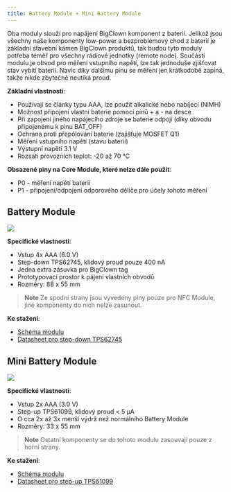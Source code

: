 ```yaml
---
title: Battery Module + Mini Battery Module
---
```


Oba moduly slouží pro napájení BigClown komponent z baterií. Jelikož jsou všechny naše komponenty low-power a bezproblémový chod z baterií je základní stavební kámen BigClown produktů, tak budou tyto moduly potřeba téměř pro všechny rádiové jednotky (remote node). Součástí modulu je obvod pro měření vstupního napětí, lze tak jednoduše zjišťovat stav vybití baterií. Navíc díky dalšímu pinu se měření jen krátkodobě zapíná, takže nikde zbytečně neutíká proud.

**Základní vlastnosti**:
- Používají se články typu AAA, lze použít alkalické nebo nabíjecí (NiMH)
- Možnost připojení vlastní baterie pomocí pinů + a - na desce
- Při zapojení jiného napájecího zdroje se baterie odpojí (díky obvodu připojenému k pinu BAT_OFF)
- Ochrana proti přepólování baterie (zajišťuje MOSFET Q1)
- Měření vstupního napětí (stavu baterií)
- Výstupní napětí 3.1 V
- Rozsah provozních teplot: -20 až 70 °C

**Obsazené piny na Core Module, které nelze dále použít**:
- P0 - měření napětí baterií
- P1 - připojení/odpojení odporového děliče pro účely tohoto měření

## Battery Module

![](battery-module.png)

**Specifické vlastnosti**:
- Vstup 4x AAA (6.0 V)
- Step-down TPS62745, klidový proud pouze 400 nA
- Jedna extra zásuvka pro BigClown tag
- Prototypovací prostor k pájení vlastních obvodů
- Rozměry: 88 x 55 mm

> **Note**
Ze spodní strany jsou vyvedeny piny pouze pro NFC Module, jiné komponenty do nich nelze zasunout.

**Ke stažení**:
- <a href="files/modules/bc-module-battery-rev-1-3-sch.pdf" target="_blank">Schéma modulu</a>
- <a href="files/modules/tps62745.pdf" target="_blank">Datasheet pro step-down TPS62745</a>

## Mini Battery Module

![](mini-battery-module.png)

**Specifické vlastnosti**:
- Vstup 2x AAA (3.0 V)
- Step-up TPS61099, klidový proud < 5 μA
- O cca 2x až 3x menší výdrž než normálního Battery Module
- Rozměry: 33 x 55 mm

> **Note**
Ostatní komponenty se do tohoto modulu zasouvají pouze z horní strany.

**Ke stažení**:
- <a href="files/modules/bc-module-battery-mini-rev-1-1-sch.pdf" target="_blank">Schéma modulu</a>
- <a href="files/modules/tps61099.pdf" target="_blank">Datasheet pro step-up TPS61099</a>
